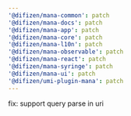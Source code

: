 ```yaml
---
'@difizen/mana-common': patch
'@difizen/mana-docs': patch
'@difizen/mana-app': patch
'@difizen/mana-core': patch
'@difizen/mana-l10n': patch
'@difizen/mana-observable': patch
'@difizen/mana-react': patch
'@difizen/mana-syringe': patch
'@difizen/mana-ui': patch
'@difizen/umi-plugin-mana': patch
---
```


fix: support query parse in uri
